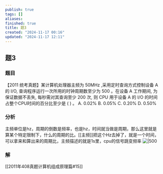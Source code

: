 ```yaml
---
publish: true
tags: []
aliases: 
finished: true
title: 题3
created: "2024-11-17 00:16"
updated: "2024-11-17 12:11"
---
```

## 题3
### 题目
【2011 统考真题】某计算机处理器主频为 ${50}\mathrm{{MHz}}$ ,采用定时查询方式控制设备 $\mathrm{A}$ 的 I/O, 查询程序运行一次所用的时钟周期数至少为 500 。在设备 A 工作期间, 为保证数据不丢失, 每秒需对其查询至少 200 次, 则 CPU 用于设备 A 的 I/O 的时间占整个CPU时间的百分比至少是 ( ) 。
A. ${0.02}\%$ 
B. ${0.05}\%$ 
C. ${0.20}\%$ 
D. ${0.50}\%$
### 分析
主频单位是hz，周期的倒数是频率，也是hz，时间就当做是周期，那么这里就是算某个特定限制下，什么的周期的比。[[主频]]把这个Hz去掉了，就是一个时间，可以拿来和算出来的周期比，主频描述的就是1s里，cpu的信号跳变频率
![|500](https://img.hwenyi.live/202411172011007.webp)
### 解
[[2011年408真题计算机组成原理篇#15]]

